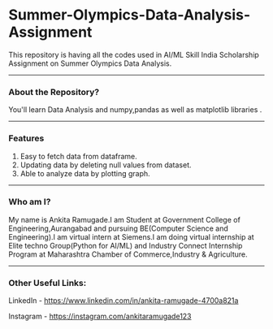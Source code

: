 # Summer-Olympics-Data-Analysis-Assignment
This repository is having all the codes used in AI/ML Skill India Scholarship Assignment on Summer Olympics Data Analysis.
_________________________

### About the Repository?
You'll learn Data Analysis and numpy,pandas as well as matplotlib libraries .
_________________________

### Features
1. Easy to fetch data from dataframe.
2. Updating data by deleting null values from dataset.
3. Able to analyze data by plotting graph.
_________________________

### Who am I?
My name is Ankita Ramugade.I am Student at Government College of Engineering,Aurangabad and pursuing BE(Computer Science and Engineering).I am virtual intern at Siemens.I am doing virtual internship at Elite techno Group(Python for AI/ML) and Industry Connect Internship Program at Maharashtra Chamber of Commerce,Industry & Agriculture. 
_________________________

### Other Useful Links:

LinkedIn - https://www.linkedin.com/in/ankita-ramugade-4700a821a

Instagram - https://instagram.com/ankitaramugade123
